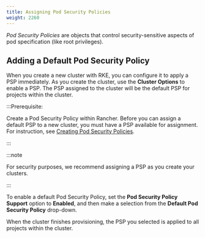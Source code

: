 ```yaml
---
title: Assigning Pod Security Policies
weight: 2260
---
```


_Pod Security Policies_ are objects that control security-sensitive aspects of pod specification (like root privileges).

## Adding a Default Pod Security Policy

When you create a new cluster with RKE, you can configure it to apply a PSP immediately. As you create the cluster, use the **Cluster Options** to enable a PSP. The PSP assigned to the cluster will be the default PSP for projects within the cluster.

:::Prerequisite:

Create a Pod Security Policy within Rancher. Before you can assign a default PSP to a new cluster, you must have a PSP available for assignment. For instruction, see [Creating Pod Security Policies]({{<baseurl>}}/rancher/v2.6/en/admin-settings/pod-security-policies/).

:::

:::note

For security purposes, we recommend assigning a PSP as you create your clusters.

:::

To enable a default Pod Security Policy, set the **Pod Security Policy Support** option to  **Enabled**, and then make a selection from the **Default Pod Security Policy** drop-down.

When the cluster finishes provisioning, the PSP you selected is applied to all projects within the cluster.
